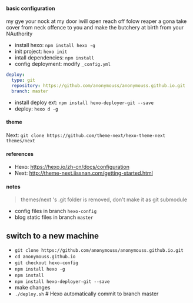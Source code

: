 #### basic configuration
my gye your nock at my door iwill open reach off folow reaper a gona take cover from neck offence to you and make the butchery at birth from your NAuthority
- install hexo: `npm install hexo -g`
- init project: `hexo init`
- intall dependencies: `npm install`
- config deployment: modify `_config.yml`
```yml
deploy:
  type: git
  repository: https://github.com/anonymouss/anonymouss.github.io.git
  branch: master
```
- install deploy ext: `npm install hexo-deployer-git --save`
- deploy: `hexo d -g`

#### theme

Next: `git clone https://github.com/theme-next/hexo-theme-next themes/next`

#### references

- Hexo: https://hexo.io/zh-cn/docs/configuration
- Next: http://theme-next.iissnan.com/getting-started.html

#### notes

> themes/next 's .git folder is removed, don't make it as git submodule

- config files in branch `hexo-config`
- blog static files in branch `master`

## switch to a new machine

- `git clone https://github.com/anonymouss/anonymouss.github.io.git`
- `cd anonymouss.github.io`
- `git checkout hexo-config`
- `npm install hexo -g`
- `npm install`
- `npm install hexo-deployer-git --save`
- make changes
- `./deploy.sh` # Hexo automatically commit to branch master
